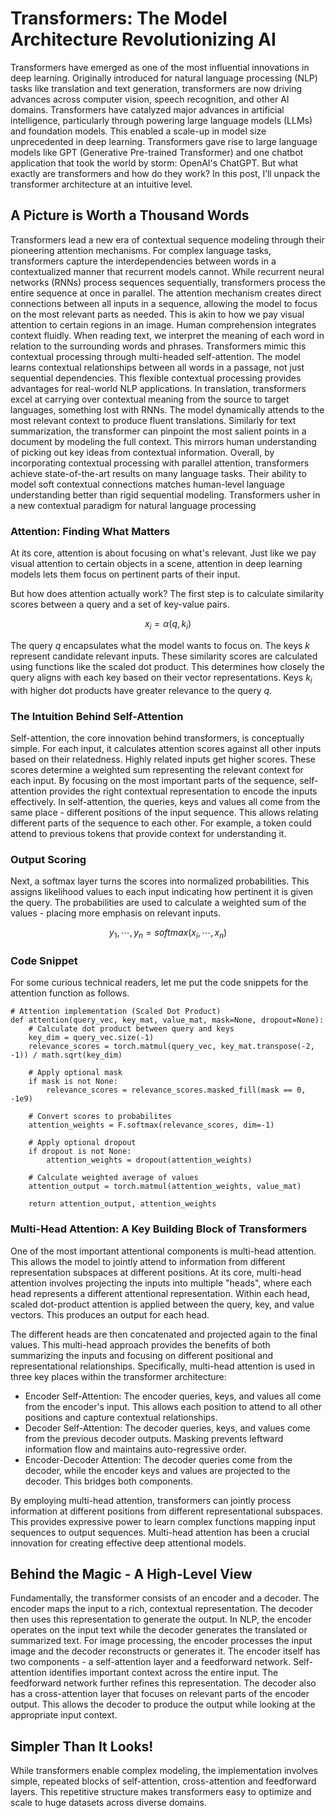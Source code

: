 # Transformers: The Model Architecture Revolutionizing AI
Transformers have emerged as one of the most influential innovations in deep learning. Originally introduced for natural language processing (NLP) tasks like translation and text generation, transformers are now driving advances across computer vision, speech recognition, and other AI domains. Transformers have catalyzed major advances in artificial intelligence, particularly through powering large language models (LLMs) and foundation models. This enabled a scale-up in model size unprecedented in deep learning. Transformers gave rise to large language models like GPT (Generative Pre-trained Transformer) and one chatbot application that took the world by storm: OpenAI's ChatGPT.
But what exactly are transformers and how do they work? In this post, I’ll unpack the transformer architecture at an intuitive level.

## A Picture is Worth a Thousand Words
Transformers lead a new era of contextual sequence modeling through their pioneering attention mechanisms. For complex language tasks, transformers capture the interdependencies between words in a contextualized manner that recurrent models cannot. While recurrent neural networks (RNNs) process sequences sequentially, transformers process the entire sequence at once in parallel.
The attention mechanism creates direct connections between all inputs in a sequence, allowing the model to focus on the most relevant parts as needed. This is akin to how we pay visual attention to certain regions in an image.
Human comprehension integrates context fluidly. When reading text, we interpret the meaning of each word in relation to the surrounding words and phrases. Transformers mimic this contextual processing through multi-headed self-attention. The model learns contextual relationships between all words in a passage, not just sequential dependencies.
This flexible contextual processing provides advantages for real-world NLP applications. In translation, transformers excel at carrying over contextual meaning from the source to target languages, something lost with RNNs. The model dynamically attends to the most relevant context to produce fluent translations.
Similarly for text summarization, the transformer can pinpoint the most salient points in a document by modeling the full context. This mirrors human understanding of picking out key ideas from contextual information.
Overall, by incorporating contextual processing with parallel attention, transformers achieve state-of-the-art results on many language tasks. Their ability to model soft contextual connections matches human-level language understanding better than rigid sequential modeling. Transformers usher in a new contextual paradigm for natural language processing

### Attention: Finding What Matters
At its core, attention is about focusing on what's relevant. Just like we pay visual attention to certain objects in a scene, attention in deep learning models lets them focus on pertinent parts of their input.

But how does attention actually work? The first step is to calculate similarity scores between a query and a set of key-value pairs. 

$$x_i = \alpha (q, k_i)$$

The query $q$ encapsulates what the model wants to focus on. The keys $k$ represent candidate relevant inputs. 
These similarity scores are calculated using functions like the scaled dot product. This determines how closely the query aligns with each key based on their vector representations. Keys $k_i$ with higher dot products have greater relevance to the query $q$.

### The Intuition Behind Self-Attention
Self-attention, the core innovation behind transformers, is conceptually simple. For each input, it calculates attention scores against all other inputs based on their relatedness. Highly related inputs get higher scores.
These scores determine a weighted sum representing the relevant context for each input. By focusing on the most important parts of the sequence, self-attention provides the right contextual representation to encode the inputs effectively.
In self-attention, the queries, keys and values all come from the same place - different positions of the input sequence. This allows relating different parts of the sequence to each other. For example, a token could attend to previous tokens that provide context for understanding it.


### Output Scoring
Next, a softmax layer turns the scores into normalized probabilities. This assigns likelihood values to each input indicating how pertinent it is given the query. The probabilities are used to calculate a weighted sum of the values - placing more emphasis on relevant inputs.

$$y_1, \cdots, y_n = softmax (x_i, \cdots, x_n)$$

### Code Snippet
For some curious technical readers, let me put the code snippets for the attention function as follows. 

    # Attention implementation (Scaled Dot Product)
    def attention(query_vec, key_mat, value_mat, mask=None, dropout=None):
        # Calculate dot product between query and keys
        key_dim = query_vec.size(-1)
        relevance_scores = torch.matmul(query_vec, key_mat.transpose(-2, -1)) / math.sqrt(key_dim)
  
        # Apply optional mask 
        if mask is not None:
            relevance_scores = relevance_scores.masked_fill(mask == 0, -1e9)
  
        # Convert scores to probabilites  
        attention_weights = F.softmax(relevance_scores, dim=-1)

        # Apply optional dropout 
        if dropout is not None:
            attention_weights = dropout(attention_weights)

        # Calculate weighted average of values
        attention_output = torch.matmul(attention_weights, value_mat)

        return attention_output, attention_weights


### Multi-Head Attention: A Key Building Block of Transformers
One of the most important attentional components is multi-head attention. This allows the model to jointly attend to information from different representation subspaces at different positions.
At its core, multi-head attention involves projecting the inputs into multiple "heads", where each head represents a different attentional representation. Within each head, scaled dot-product attention is applied between the query, key, and value vectors. This produces an output for each head.

The different heads are then concatenated and projected again to the final values. This multi-head approach provides the benefits of both summarizing the inputs and focusing on different positional and representational relationships.
Specifically, multi-head attention is used in three key places within the transformer architecture:

- Encoder Self-Attention: The encoder queries, keys, and values all come from the encoder's input. This allows each position to attend to all other positions and capture contextual relationships.
- Decoder Self-Attention: The decoder queries, keys, and values come from the previous decoder outputs. Masking prevents leftward information flow and maintains auto-regressive order.
- Encoder-Decoder Attention: The decoder queries come from the decoder, while the encoder keys and values are projected to the decoder. This bridges both components.

By employing multi-head attention, transformers can jointly process information at different positions from different representational subspaces. This provides expressive power to learn complex functions mapping input sequences to output sequences. Multi-head attention has been a crucial innovation for creating effective deep attentional models. 

## Behind the Magic - A High-Level View
Fundamentally, the transformer consists of an encoder and a decoder. The encoder maps the input to a rich, contextual representation. The decoder then uses this representation to generate the output.
In NLP, the encoder operates on the input text while the decoder generates the translated or summarized text. For image processing, the encoder processes the input image and the decoder reconstructs or generates it.
The encoder itself has two components - a self-attention layer and a feedforward network. Self-attention identifies important context across the entire input. The feedforward network further refines this representation.
The decoder also has a cross-attention layer that focuses on relevant parts of the encoder output. This allows the decoder to produce the output while looking at the appropriate input context.

## Simpler Than It Looks!
While transformers enable complex modeling, the implementation involves simple, repeated blocks of self-attention, cross-attention and feedforward layers. This repetitive structure makes transformers easy to optimize and scale to huge datasets across diverse domains.

